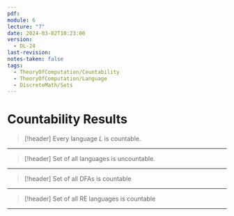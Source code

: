 ```yaml
---
pdf: 
module: 6
lecture: "7"
date: 2024-03-02T10:23:00
version:
  - DL-24
last-revision: 
notes-taken: false
tags:
  - TheoryOfComputation/Countability
  - TheoryOfComputation/Language
  - DiscreteMath/Sets
---
```

# Countability Results

> [!header] Every language $L$ is countable.

---

> [!header] Set of all languages is uncountable.

---

> [!header] Set of all DFAs is countable



---

> [!header] Set of all RE languages is countable


---
